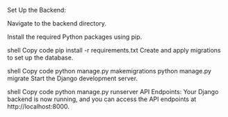 Set Up the Backend:

Navigate to the backend directory.

Install the required Python packages using pip.

shell
Copy code
pip install -r requirements.txt
Create and apply migrations to set up the database.

shell
Copy code
python manage.py makemigrations
python manage.py migrate
Start the Django development server.

shell
Copy code
python manage.py runserver
API Endpoints: Your Django backend is now running, and you can access the API endpoints at http://localhost:8000.

